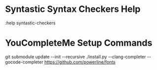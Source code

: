 # Syntastic Syntax Checkers Help
:help syntastic-checkers

# YouCompleteMe Setup Commands
git submodule update --init --recursive
./install.py --clang-completer --gocode-completer
https://github.com/powerline/fonts
